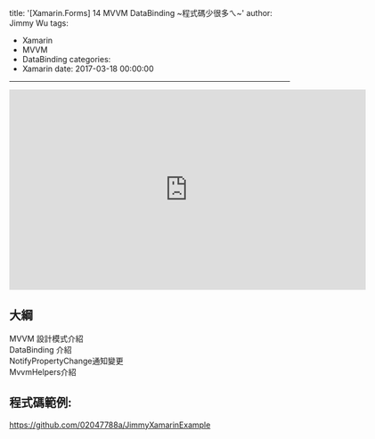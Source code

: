 title: '[Xamarin.Forms] 14 MVVM DataBinding ~程式碼少很多ㄟ~'
author: Jimmy Wu
tags:
  - Xamarin
  - MVVM
  - DataBinding
categories:
  - Xamarin
date: 2017-03-18 00:00:00
---
<iframe width="640" height="360" src="https://www.youtube.com/embed/ELzRmNg3O9A" frameborder="0" allowfullscreen></iframe>

## 大綱
MVVM 設計模式介紹  
DataBinding 介紹  
NotifyPropertyChange通知變更  
MvvmHelpers介紹  

## 程式碼範例:
https://github.com/02047788a/JimmyXamarinExample